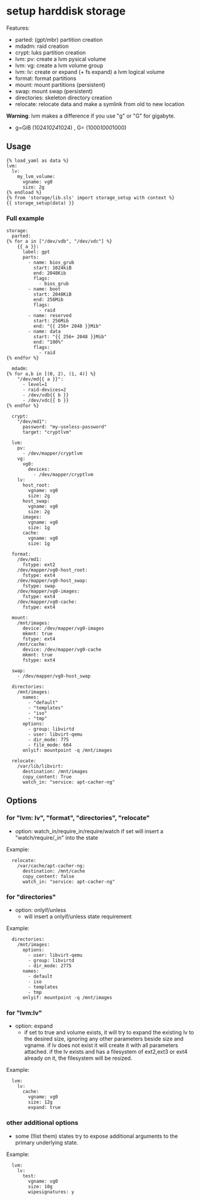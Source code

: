 # setup harddisk storage

Features:
 * parted:      (gpt/mbr) partition creation
 * mdadm:       raid creation
 * crypt:       luks partition creation
 * lvm: pv:     create a lvm pysical volume
 * lvm: vg:     create a lvm volume group
 * lvm: lv:     create or expand (+ fs expand) a lvm logical volume
 * format:      format partitions
 * mount:       mount partitions (persistent)
 * swap:        mount swap (persistent)
 * directories: skeleton directory creation
 * relocate:    relocate data and make a symlink from old to new location

**Warning**: lvm makes a difference if you use "g" or "G" for gigabyte.
  * g=GiB (1024*1024*1024) , G= (1000*1000*1000)

## Usage

```
{% load_yaml as data %}
lvm:
  lv:
    my_lvm_volume:
      vgname: vg0
      size: 2g
{% endload %}
{% from 'storage/lib.sls' import storage_setup with context %}
{{ storage_setup(data) }}
```

### Full example

```
storage:
  parted:
{% for a in ["/dev/vdb", "/dev/vdc"] %}
    {{ a }}:
      label: gpt
      parts:
        - name: bios_grub
          start: 1024kiB
          end: 2048Kib
          flags:
            - bios_grub
        - name: boot
          start: 2048KiB
          end: 256Mib
          flags:
            - raid
        - name: reserved
          start: 256Mib
          end: "{{ 256+ 2048 }}Mib"
        - name: data
          start: "{{ 256+ 2048 }}Mib"
          end: "100%"
          flags:
            - raid
{% endfor %}

  mdadm:
{% for a,b in [(0, 2), (1, 4)] %}
    "/dev/md{{ a }}":
      - level=1
      - raid-devices=2
      - /dev/vdb{{ b }}
      - /dev/vdc{{ b }}
{% endfor %}

  crypt:
    "/dev/md1":
      password: "my-useless-password"
      target: "cryptlvm"

  lvm:
    pv:
      - /dev/mapper/cryptlvm
    vg:
      vg0:
        devices:
          - /dev/mapper/cryptlvm
    lv:
      host_root:
        vgname: vg0
        size: 2g
      host_swap:
        vgname: vg0
        size: 2g
      images:
        vgname: vg0
        size: 1g
      cache:
        vgname: vg0
        size: 1g

  format:
    /dev/md1:
      fstype: ext2
    /dev/mapper/vg0-host_root:
      fstype: ext4
    /dev/mapper/vg0-host_swap:
      fstype: swap
    /dev/mapper/vg0-images:
      fstype: ext4
    /dev/mapper/vg0-cache:
      fstype: ext4

  mount:
    /mnt/images:
      device: /dev/mapper/vg0-images
      mkmnt: true
      fstype: ext4
    /mnt/cache:
      device: /dev/mapper/vg0-cache
      mkmnt: true
      fstype: ext4

  swap:
    - /dev/mapper/vg0-host_swap

  directories:
    /mnt/images:
      names:
        - "default"
        - "templates"
        - "iso"
        - "tmp"
      options:
        - group: libvirtd
        - user: libvirt-qemu
        - dir_mode: 775
        - file_mode: 664
      onlyif: mountpoint -q /mnt/images

  relocate:
    /var/lib/libvirt:
      destination: /mnt/images
      copy_content: True
      watch_in: "service: apt-cacher-ng"
```

## Options

### for "lvm: lv", "format", "directories", "relocate"
  * option: watch_in/require_in/require/watch
    if set will insert a "watch/require/_in" into the state

Example:
```
  relocate:
    /var/cache/apt-cacher-ng:
      destination: /mnt/cache
      copy_content: false
      watch_in: "service: apt-cacher-ng"
```

### for "directories"
  * option: onlyif/unless
    * will insert a onlyif/unless state requirement

Example:
```
  directories:
    /mnt/images:
      options:
        - user: libvirt-qemu
        - group: libvirtd
        - dir_mode: 2775
      names:
        - default
        - iso
        - templates
        - tmp
      onlyif: mountpoint -q /mnt/images
```

### for "lvm:lv"
  * option: expand
    * if set to true and volume exists,
      it will try to expand the existing lv to the desired size,
      ignoring any other parameters beside size and vgname.
      if lv does not exist it will create it with all parameters attached.
      if the lv exists and has a filesystem of ext2,ext3 or ext4 already on it,
      the filesystem will be resized.

Example:
```
  lvm:
    lv:
      cache:
        vgname: vg0
        size: 12g
        expand: true
```

### other additional options
  * some (!list them) states try to expose additional arguments to the primary underlying state.

Example:
```
  lvm:
    lv:
      test:
        vgname: vg0
        size: 10g
        wipesignatures: y
```

